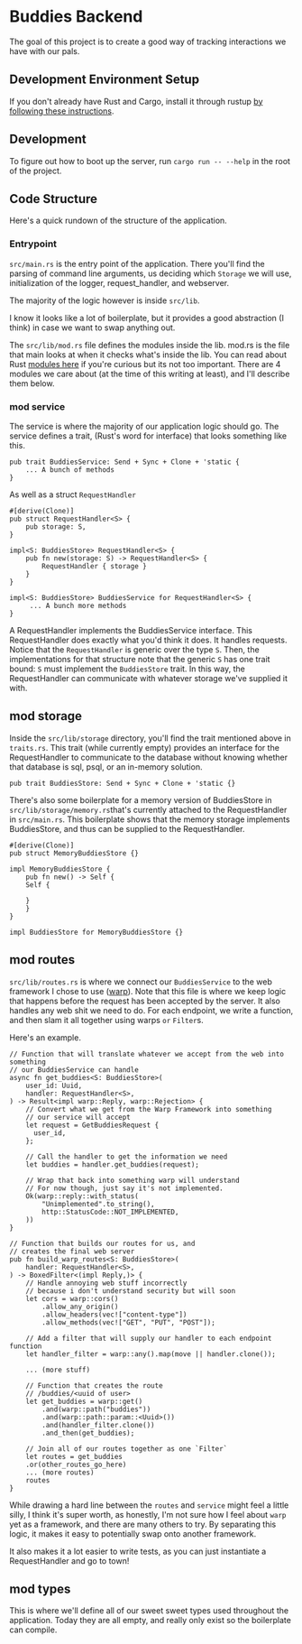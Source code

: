 # Buddies Backend

The goal of this project is to create a good way of tracking interactions we have with our pals.

## Development Environment Setup
If you don't already have Rust and Cargo, install it through rustup [by following these instructions](https://www.rust-lang.org/tools/install).

## Development
To figure out how to boot up the server, run `cargo run -- --help` in the root of the project.

## Code Structure

Here's a quick rundown of the structure of the application.

### Entrypoint
`src/main.rs` is the entry point of the application. There you'll find the parsing of command line arguments, us deciding which `Storage` we will use, initialization of the logger, request_handler, and webserver.

The majority of the logic however is inside `src/lib`.

I know it looks like a lot of boilerplate, but it provides a good abstraction (I think) in
case we want to swap anything out.

The `src/lib/mod.rs` file defines the modules inside the lib. mod.rs is the file that main looks at when it checks what's inside the lib. You can read about Rust [modules here](https://doc.rust-lang.org/reference/items/modules.html#module-source-filenames) if you're curious but its not too important. There are 4 modules we care about (at the time of this writing at least), and I'll describe them below.

### mod service

The service is where the majority of our application logic should go. The service defines a trait, (Rust's word for interface) that looks something like this.

```
pub trait BuddiesService: Send + Sync + Clone + 'static {
    ... A bunch of methods
}
```

As well as a struct `RequestHandler`
```
#[derive(Clone)]
pub struct RequestHandler<S> {
    pub storage: S,
}

impl<S: BuddiesStore> RequestHandler<S> {
    pub fn new(storage: S) -> RequestHandler<S> {
        RequestHandler { storage }
    }
}

impl<S: BuddiesStore> BuddiesService for RequestHandler<S> {
     ... A bunch more methods
}
```

A RequestHandler implements the BuddiesService interface. This RequestHandler does exactly what you'd think it does. It handles requests. Notice that the `RequestHandler` is generic over the type `S`. Then, the implementations for that structure note that the generic `S` has one trait bound: `S` must implement the `BuddiesStore` trait. In this way, the RequestHandler can communicate with whatever storage we've supplied it with.

## mod storage

Inside the `src/lib/storage` directory, you'll find the trait mentioned above in `traits.rs`. This trait (while currently empty) provides an interface for the RequestHandler to communicate to the database without knowing whether that database is sql, psql, or an in-memory solution.

```
pub trait BuddiesStore: Send + Sync + Clone + 'static {}
```

There's also some boilerplate for a memory version of BuddiesStore in `src/lib/storage/memory.rs`that's currently attached to the RequestHandler in `src/main.rs`. This boilerplate shows that the memory storage implements BuddiesStore, and thus can be supplied to the RequestHandler.

```
#[derive(Clone)]
pub struct MemoryBuddiesStore {}

impl MemoryBuddiesStore {
    pub fn new() -> Self {
	Self {

	}
    }
}

impl BuddiesStore for MemoryBuddiesStore {}
```


## mod routes

`src/lib/routes.rs` is where we connect our `BuddiesService` to the web framework I chose to use ([warp](https://docs.rs/warp/0.3.1/warp/)). Note that this file is where we keep logic that happens before the request has been accepted by the server. It also handles any web shit we need to do. For each endpoint, we write a function, and then slam it all together using warps `or` `Filter`s.

Here's an example.

```
// Function that will translate whatever we accept from the web into something
// our BuddiesService can handle
async fn get_buddies<S: BuddiesStore>(
    user_id: Uuid,
    handler: RequestHandler<S>,
) -> Result<impl warp::Reply, warp::Rejection> {
    // Convert what we get from the Warp Framework into something
    // our service will accept
    let request = GetBuddiesRequest {
      user_id,
    };

    // Call the handler to get the information we need
    let buddies = handler.get_buddies(request);

    // Wrap that back into something warp will understand
    // For now though, just say it's not implemented.
    Ok(warp::reply::with_status(
        "Unimplemented".to_string(),
        http::StatusCode::NOT_IMPLEMENTED,
    ))
}

// Function that builds our routes for us, and
// creates the final web server
pub fn build_warp_routes<S: BuddiesStore>(
    handler: RequestHandler<S>,
) -> BoxedFilter<(impl Reply,)> {
    // Handle annoying web stuff incorrectly
    // because i don't understand security but will soon
    let cors = warp::cors()
        .allow_any_origin()
        .allow_headers(vec!["content-type"])
        .allow_methods(vec!["GET", "PUT", "POST"]);

    // Add a filter that will supply our handler to each endpoint function
    let handler_filter = warp::any().map(move || handler.clone());

    ... (more stuff)

    // Function that creates the route
    // /buddies/<uuid of user>
    let get_buddies = warp::get()
        .and(warp::path("buddies"))
        .and(warp::path::param::<Uuid>())
        .and(handler_filter.clone())
        .and_then(get_buddies);

    // Join all of our routes together as one `Filter`
    let routes = get_buddies
	.or(other_routes_go_here)
	... (more routes)
    routes
}
```

While drawing a hard line  between the `routes` and `service` might feel a little silly, I think it's super worth, as honestly, I'm not sure how I feel about `warp` yet as a framework, and there are many others to try. By separating this logic, it makes it easy to potentially swap onto another framework.

It also makes it a lot easier to write tests, as you can just instantiate a RequestHandler and go to town!

## mod types

This is where we'll define all of our sweet sweet types used throughout the application. Today they are all empty, and really only exist so the boilerplate can compile.
